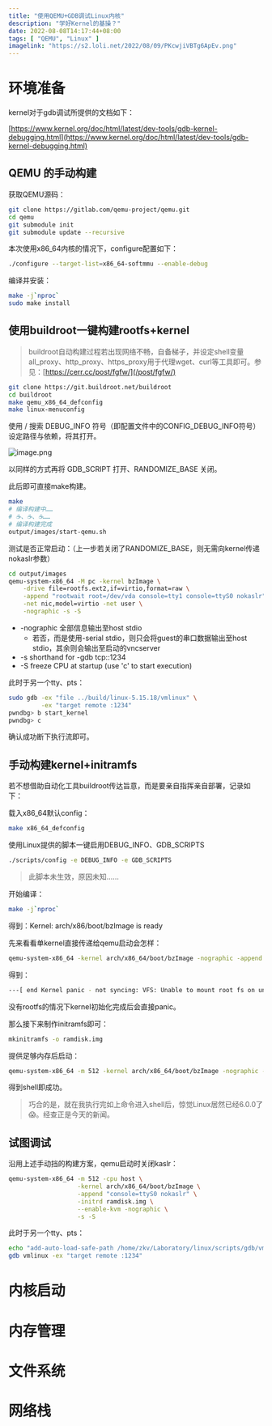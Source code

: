 ```yaml
---
title: "使用QEMU+GDB调试Linux内核"
description: "学好Kernel的基操？"
date: 2022-08-08T14:17:44+08:00
tags: [ "QEMU", "Linux" ]
imagelink: "https://s2.loli.net/2022/08/09/PKcwjiVBTg6ApEv.png"
---
```




# 环境准备

kernel对于gdb调试所提供的文档如下：

[https://www.kernel.org/doc/html/latest/dev-tools/gdb-kernel-debugging.html](https://www.kernel.org/doc/html/latest/dev-tools/gdb-kernel-debugging.html)

## QEMU 的手动构建

获取QEMU源码：

```sh
git clone https://gitlab.com/qemu-project/qemu.git
cd qemu
git submodule init
git submodule update --recursive
```

本次使用x86_64内核的情况下，configure配置如下：

```sh
./configure --target-list=x86_64-softmmu --enable-debug
```

编译并安装：

```sh
make -j`nproc`
sudo make install
```

## 使用buildroot一键构建rootfs+kernel

> buildroot自动构建过程若出现网络不畅，自备梯子，并设定shell变量all_proxy、http_proxy、https_proxy用于代理wget、curl等工具即可。参见：[https://cerr.cc/post/fgfw/](/post/fgfw/)

```sh
git clone https://git.buildroot.net/buildroot
cd buildroot
make qemu_x86_64_defconfig
make linux-menuconfig
```

使用 / 搜索 DEBUG_INFO 符号（即配置文件中的CONFIG_DEBUG_INFO符号） 设定路径与依赖，将其打开。

![image.png](https://s2.loli.net/2022/08/09/PKcwjiVBTg6ApEv.png)

以同样的方式再将 GDB_SCRIPT 打开、RANDOMIZE_BASE 关闭。

此后即可直接make构建。

```sh
make
# 编译构建中……
# ☕️、☕️、☕️……
# 编译构建完成
output/images/start-qemu.sh
```

测试是否正常启动：（上一步若关闭了RANDOMIZE_BASE，则无需向kernel传递nokaslr参数）

```sh
cd output/images
qemu-system-x86_64 -M pc -kernel bzImage \
	-drive file=rootfs.ext2,if=virtio,format=raw \
	-append "rootwait root=/dev/vda console=tty1 console=ttyS0 nokaslr" \
	-net nic,model=virtio -net user \
	-nographic -s -S
```

- -nographic 全部信息输出至host stdio
    - 若否，而是使用-serial stdio，则只会将guest的串口数据输出至host stdio，其余则会输出至启动的vncserver
- -s              shorthand for -gdb tcp::1234
- -S              freeze CPU at startup (use 'c' to start execution)

此时于另一个tty、pts：

```sh
sudo gdb -ex "file ../build/linux-5.15.18/vmlinux" \
		 -ex "target remote :1234"
pwndbg> b start_kernel
pwndbg> c
```

确认成功断下执行流即可。

## 手动构建kernel+initramfs

若不想借助自动化工具buildroot传达旨意，而是要亲自指挥亲自部署，记录如下：

载入x86_64默认config：

```sh
make x86_64_defconfig
```

使用Linux提供的脚本一键启用DEBUG_INFO、GDB_SCRIPTS

```sh
./scripts/config -e DEBUG_INFO -e GDB_SCRIPTS
```

> 此脚本未生效，原因未知……

开始编译：

```sh
make -j`nproc`
```

得到：Kernel: arch/x86/boot/bzImage is ready

先来看看单kernel直接传递给qemu启动会怎样：

```sh
qemu-system-x86_64 -kernel arch/x86_64/boot/bzImage -nographic -append "console=ttyS0"
```

得到：

```sh
---[ end Kernel panic - not syncing: VFS: Unable to mount root fs on unknown-block(0,0) ]---
```

没有rootfs的情况下kernel初始化完成后会直接panic。

那么接下来制作initramfs即可：

```sh
mkinitramfs -o ramdisk.img
```

提供足够内存后启动：

```sh
qemu-system-x86_64 -m 512 -kernel arch/x86_64/boot/bzImage -nographic -append "console=ttyS0" -initrd ramdisk.img 
```

得到shell即成功。

> 巧合的是，就在我执行完如上命令进入shell后，惊觉Linux居然已经6.0.0了😱。经查正是今天的新闻。

## 试图调试

沿用上述手动挡的构建方案，qemu启动时关闭kaslr：

```sh
qemu-system-x86_64 -m 512 -cpu host \
				   -kernel arch/x86_64/boot/bzImage \
				   -append "console=ttyS0 nokaslr" \
				   -initrd ramdisk.img \
				   --enable-kvm -nographic \
				   -s -S
```

此时于另一个tty、pts：

```sh
echo "add-auto-load-safe-path /home/zkv/Laboratory/linux/scripts/gdb/vmlinux-gdb.py" >> ~/.gdbinit
gdb vmlinux -ex "target remote :1234"
```



# 内核启动

# 内存管理

# 文件系统

# 网络栈
